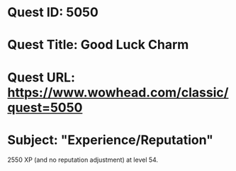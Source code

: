 # Quest ID: 5050
# Quest Title: Good Luck Charm
# Quest URL: https://www.wowhead.com/classic/quest=5050
# Subject: "Experience/Reputation"
2550 XP (and no reputation adjustment) at level 54.